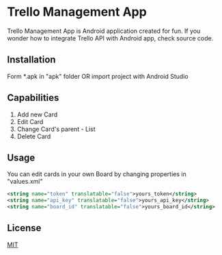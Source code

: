 # Trello Management App

Trello Management App is Android application created for fun. If you wonder how to integrate Trello API with Android app, check source code.

## Installation

Form *.apk in "apk" folder OR import project with Android Studio

## Capabilities

1. Add new Card
2. Edit Card
3. Change Card's parent - List
4. Delete Card

## Usage

You can edit cards in your own Board by changing properties in "values.xml"

```xml
<string name="token" translatable="false">yours_token</string>
<string name="api_key" translatable="false">yours_api_key</string>
<string name="board_id" translatable="false">yours_board_id</string>
```

## License
[MIT](https://choosealicense.com/licenses/mit/)